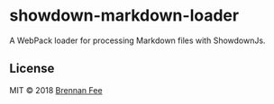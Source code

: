 # showdown-markdown-loader

A WebPack loader for processing Markdown files with ShowdownJs.

## License

MIT © 2018 [Brennan Fee](https://github.com/brennanfee)
